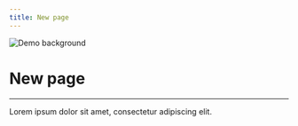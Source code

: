 ```yaml
---
title: New page
---
```


![Demo background](../../assets/demo-image-3.png)

# New page

---

Lorem ipsum dolor sit amet, consectetur adipiscing elit.
